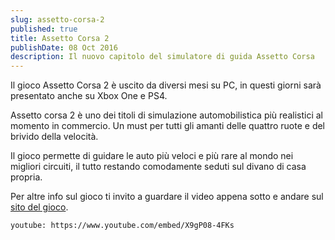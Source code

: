 ```yaml
---
slug: assetto-corsa-2
published: true
title: Assetto Corsa 2
publishDate: 08 Oct 2016
description: Il nuovo capitolo del simulatore di guida Assetto Corsa
---
```


Il gioco Assetto Corsa 2 è uscito da diversi mesi su PC, in questi giorni sarà presentato anche su Xbox One e PS4.

<!--more-->

Assetto corsa 2 è uno dei titoli di simulazione automobilistica più realistici al momento in commercio. Un must per tutti gli amanti delle quattro ruote e del brivido della velocità.

Il gioco permette di guidare le auto più veloci e più rare al mondo nei migliori circuiti, il tutto restando comodamente seduti sul divano di casa propria.

Per altre info sul gioco ti invito a guardare il video appena sotto e andare sul [sito del gioco](http://l12.eu/assettocorsa2-961-au/PF0U8M4G7T0KJ9MPC45V).

`youtube: https://www.youtube.com/embed/X9gP08-4FKs`
